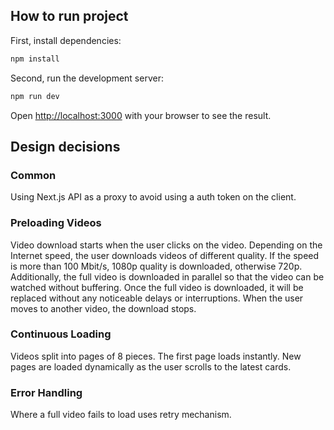 ## How to run project

First, install dependencies:

```bash
npm install
```

Second, run the development server:

```bash
npm run dev
```

Open [http://localhost:3000](http://localhost:3000) with your browser to see the result.

## Design decisions

### Common

Using Next.js API as a proxy to avoid using a auth token on the client.

### Preloading Videos

Video download starts when the user clicks on the video.
Depending on the Internet speed, the user downloads videos of different quality. If the speed is more than 100 Mbit/s, 1080p quality is downloaded, otherwise 720p.
Additionally, the full video is downloaded in parallel so that the video can be watched without buffering. Once the full video is downloaded, it will be replaced without any noticeable delays or interruptions. When the user moves to another video, the download stops.

### Continuous Loading

Videos split into pages of 8 pieces.
The first page loads instantly.
New pages are loaded dynamically as the user scrolls to the latest cards.

### Error Handling

Where a full video fails to load uses retry mechanism.
